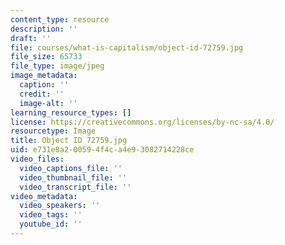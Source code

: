 ```yaml
---
content_type: resource
description: ''
draft: ''
file: courses/what-is-capitalism/object-id-72759.jpg
file_size: 65733
file_type: image/jpeg
image_metadata:
  caption: ''
  credit: ''
  image-alt: ''
learning_resource_types: []
license: https://creativecommons.org/licenses/by-nc-sa/4.0/
resourcetype: Image
title: Object ID 72759.jpg
uid: e731e8a2-0059-4f4c-a4e9-3082714228ce
video_files:
  video_captions_file: ''
  video_thumbnail_file: ''
  video_transcript_file: ''
video_metadata:
  video_speakers: ''
  video_tags: ''
  youtube_id: ''
---
```

